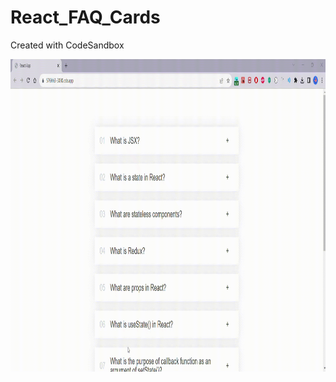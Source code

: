 # React_FAQ_Cards
Created with CodeSandbox

<img src="Recording 2023-08-30 212040.gif" width="900" height="500"/>
